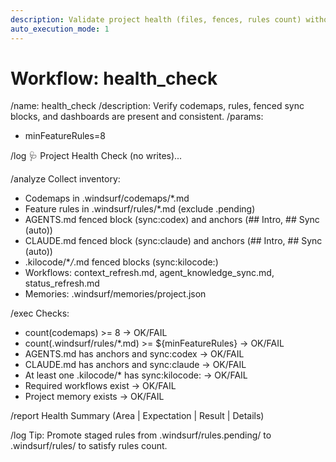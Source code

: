 ```yaml
---
description: Validate project health (files, fences, rules count) without writes
auto_execution_mode: 1
---
```


# Workflow: health_check

/name: health_check
/description: Verify codemaps, rules, fenced sync blocks, and dashboards are present and consistent.
/params:

- minFeatureRules=8

/log 🩺 Project Health Check (no writes)...

/analyze Collect inventory:

- Codemaps in .windsurf/codemaps/\*.md
- Feature rules in .windsurf/rules/\*.md (exclude .pending)
- AGENTS.md fenced block (sync:codex) and anchors (## Intro, ## Sync (auto))
- CLAUDE.md fenced block (sync:claude) and anchors (## Intro, ## Sync (auto))
- .kilocode/\*_/_.md fenced blocks (sync:kilocode:<filename>)
- Workflows: context_refresh.md, agent_knowledge_sync.md, status_refresh.md
- Memories: .windsurf/memories/project.json

/exec Checks:

- count(codemaps) >= 8 -> OK/FAIL
- count(.windsurf/rules/\*.md) >= ${minFeatureRules} -> OK/FAIL
- AGENTS.md has anchors and sync:codex -> OK/FAIL
- CLAUDE.md has anchors and sync:claude -> OK/FAIL
- At least one .kilocode/\* has sync:kilocode:<file> -> OK/FAIL
- Required workflows exist -> OK/FAIL
- Project memory exists -> OK/FAIL

/report Health Summary (Area | Expectation | Result | Details)

/log Tip: Promote staged rules from .windsurf/rules.pending/ to .windsurf/rules/ to satisfy rules count.
